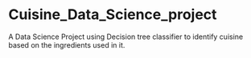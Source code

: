 # Cuisine_Data_Science_project
A Data Science Project using Decision tree classifier to identify cuisine based on the ingredients used in it.
